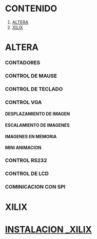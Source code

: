 

# CONTENIDO
1. [ALTERA](#ALTERA)
2. [XILIX](#XILIX)




# ALTERA




### CONTADORES

###  CONTROL DE MAUSE

### CONTROL DE TECLADO 

### CONTROL VGA

#### DESPLAZAMIENTO DE IMAGEN
#### ESCALAMIENTO DE IMAGENES
#### IMAGENES EN MEMORIA
#### MINI ANIMACION

### CONTROL RS232

### CONTROL DE LCD

### COMINICACION CON SPI 



# XILIX

# [INSTALACION _XILIX](https://github.com/ErickLopC/VHDL_/tree/main)
